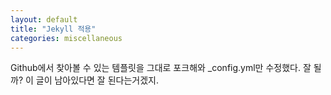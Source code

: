 ```yaml
---
layout: default
title: "Jekyll 적용"
categories: miscellaneous
---
```


Github에서 찾아볼 수 있는 템플릿을 그대로 포크해와 _config.yml만 수정했다. 잘 될까? 이 글이 남아있다면 잘 된다는거겠지.
